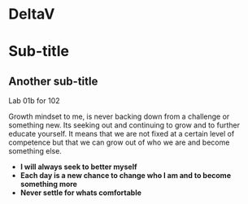 # DeltaV
# Sub-title
## Another sub-title
Lab 01b for 102

Growth mindset to me, is never backing down from a challenge or something new. Its seeking out and continuing to grow and to further educate yourself. It means that we are not fixed at a certain level of competence but that we can grow out of who we are and become something else. 
- **I will always seek to better myself**
- **Each day is a new chance to change who I am and to become something more**
- **Never settle for whats comfortable** 





